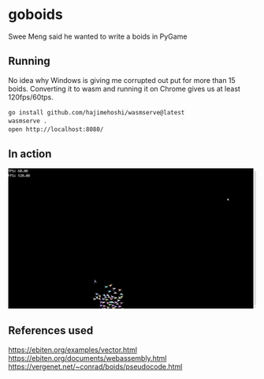 # goboids

Swee Meng said he wanted to write a boids in PyGame

## Running

No idea why Windows is giving me corrupted out put for more than 15 boids. Converting it to wasm and running it on
Chrome gives us at least 120fps/60tps.

```bash
go install github.com/hajimehoshi/wasmserve@latest
wasmserve .
open http://localhost:8080/
```

## In action

![](goboids.gif)

## References used

https://ebiten.org/examples/vector.html
https://ebiten.org/documents/webassembly.html
https://vergenet.net/~conrad/boids/pseudocode.html